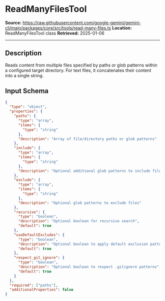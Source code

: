 # ReadManyFilesTool

**Source:** https://raw.githubusercontent.com/google-gemini/gemini-cli/main/packages/core/src/tools/read-many-files.ts
**Location:** ReadManyFilesTool class
**Retrieved:** 2025-01-06

---

## Description

Reads content from multiple files specified by paths or glob patterns within a configured target directory. For text files, it concatenates their content into a single string.

## Input Schema

```json
{
  "type": "object",
  "properties": {
    "paths": {
      "type": "array",
      "items": {
        "type": "string"
      },
      "description": "Array of file/directory paths or glob patterns"
    },
    "include": {
      "type": "array",
      "items": {
        "type": "string"
      },
      "description": "Optional additional glob patterns to include files"
    },
    "exclude": {
      "type": "array",
      "items": {
        "type": "string"
      },
      "description": "Optional glob patterns to exclude files"
    },
    "recursive": {
      "type": "boolean",
      "description": "Optional boolean for recursive search",
      "default": true
    },
    "useDefaultExcludes": {
      "type": "boolean",
      "description": "Optional boolean to apply default exclusion patterns",
      "default": true
    },
    "respect_git_ignore": {
      "type": "boolean",
      "description": "Optional boolean to respect .gitignore patterns",
      "default": true
    }
  },
  "required": ["paths"],
  "additionalProperties": false
}
```